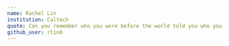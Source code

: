 ```yaml
---
name: Rachel Lin
institution: Caltech
quote: Can you remember who you were before the world told you who you should be
github_user: rlin0
---
```

